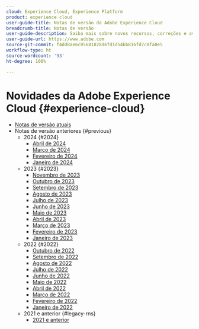 ```yaml
---
cloud: Experience Cloud, Experience Platform
product: experience cloud
user-guide-title: Notas de versão da Adobe Experience Cloud
breadcrumb-title: Notas de versão
user-guide-description: Saiba mais sobre novos recursos, correções e avisos importantes sobre a Adobe Experience Cloud e a Experience Platform.
user-guide-url: https://www.adobe.com
source-git-commit: f4dd8ae6c05681828d6fd1d54bb816fd7c8fa0e5
workflow-type: ht
source-wordcount: '93'
ht-degree: 100%

---
```



# Novidades da Adobe Experience Cloud {#experience-cloud}

+ [Notas de versão atuais](current.md)
+ Notas de versão anteriores {#previous}
   + 2024 {#2024}
      + [Abril de 2024](c-legacy-releases/2024/04172024.md)
      + [Março de 2024](c-legacy-releases/2024/03132024.md)
      + [Fevereiro de 2024](c-legacy-releases/2024/02142024.md)
      + [Janeiro de 2024](c-legacy-releases/2024/01112024.md)
   + 2023 {#2023}
      + [Novembro de 2023](c-legacy-releases/2023/10252023.md)
      + [Outubro de 2023](c-legacy-releases/2023/10042023.md)
      + [Setembro de 2023](c-legacy-releases/2023/09132023.md)
      + [Agosto de 2023](c-legacy-releases/2023/08092023.md)
      + [Julho de 2023](c-legacy-releases/2023/07122023.md)
      + [Junho de 2023](c-legacy-releases/2023/06072023.md)
      + [Maio de 2023](c-legacy-releases/2023/05102023.md)
      + [Abril de 2023](c-legacy-releases/2023/04122023.md)
      + [Março de 2023](c-legacy-releases/2023/03082023.md)
      + [Fevereiro de 2023](c-legacy-releases/2023/02082023.md)
      + [Janeiro de 2023](c-legacy-releases/2023/01112023.md)
   + 2022 {#2022}
      + [Outubro de 2022](c-legacy-releases/2022/10052022.md)
      + [Setembro de 2022](c-legacy-releases/2022/09072022.md)
      + [Agosto de 2022](c-legacy-releases/2022/08172022.md)
      + [Julho de 2022](c-legacy-releases/2022/07202022.md)
      + [Junho de 2022](c-legacy-releases/2022/06152022.md)
      + [Maio de 2022](c-legacy-releases/2022/05182022.md)
      + [Abril de 2022](c-legacy-releases/2022/04202022.md)
      + [Março de 2022](c-legacy-releases/2022/03232022.md)
      + [Fevereiro de 2022](c-legacy-releases/2022/02162022.md)
      + [Janeiro de 2022](c-legacy-releases/2022/01192022.md)
   + 2021 e anterior {#legacy-rns}
      + [2021 e anterior](c-legacy-releases/2022-earlier.md)